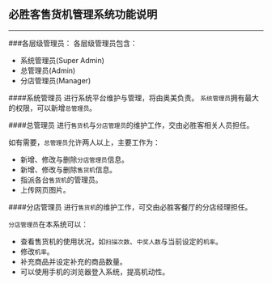 ## 必胜客售货机管理系统功能说明
---
   
###各层级管理员：
各层级管理员包含：
   - 系统管理员(Super Admin)
   - 总管理员(Admin)
   - 分店管理员(Manager)

####系统管理员
进行系统平台维护与管理，将由奥美负责。
`系统管理员`拥有最大的权限，可以新增`总管理员`。

####总管理员
进行`售货机`与`分店管理员`的维护工作，交由必胜客相关人员担任。

如有需要，`总管理员`允许两人以上，主要工作为：
- 新增、修改与删除`分店管理员`信息。
- 新增、修改与删除`售货机`信息。
- 指派各台`售货机`的管理员。
- 上传网页图片。

####分店管理员
进行`售货机`的维护工作，可交由必胜客餐厅的分店经理担任。

`分店管理员`在本系统可以：
- 查看售货机的使用状况，如`扫描次数`、`中奖人数`与当前设定的`机率`。
- 修改`机率`。
- 补充商品并设定补充的商品数量。
- 可以使用手机的浏览器登入系统，提高机动性。